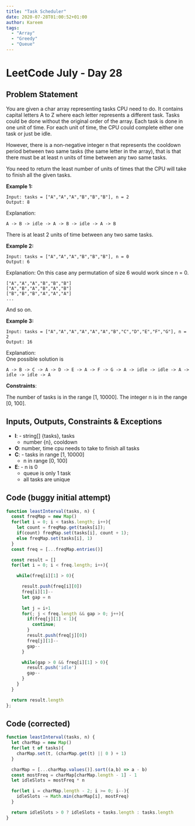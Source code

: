 ```yaml
---
title: "Task Scheduler"
date: 2020-07-28T01:00:52+01:00
author: Kareem
tags:
  - "Array"
  - "Greedy"
  - "Queue"
---
```


<!-- LeetCode month and day here -->
# LeetCode July - Day 28

## Problem Statement

You are given a char array representing tasks CPU need to do. It contains capital letters A to Z where each letter represents a different task. Tasks could be done without the original order of the array. Each task is done in one unit of time. For each unit of time, the CPU could complete either one task or just be idle.

However, there is a non-negative integer n that represents the cooldown period between two same tasks (the same letter in the array), that is that there must be at least n units of time between any two same tasks.

You need to return the least number of units of times that the CPU will take to finish all the given tasks.


**Example 1:**
```
Input: tasks = ["A","A","A","B","B","B"], n = 2
Output: 8
```
Explanation:
``` 
A -> B -> idle -> A -> B -> idle -> A -> B
```
There is at least 2 units of time between any two same tasks.

**Example 2:**
```
Input: tasks = ["A","A","A","B","B","B"], n = 0
Output: 6
```
Explanation: On this case any permutation of size 6 would work since n = 0.
```
["A","A","A","B","B","B"]
["A","B","A","B","A","B"]
["B","B","B","A","A","A"]
...
```
And so on.

**Example 3:**
```
Input: tasks = ["A","A","A","A","A","A","B","C","D","E","F","G"], n = 2
Output: 16
```
Explanation: \
One possible solution is
``` 
A -> B -> C -> A -> D -> E -> A -> F -> G -> A -> idle -> idle -> A -> idle -> idle -> A
```

**Constraints**:

The number of tasks is in the range [1, 10000].
The integer n is in the range [0, 100].

## Inputs, Outputs, Constraints & Exceptions
- **I**: - string[] {tasks}, tasks
  - number {n}, cooldown
- **O**: number, time cpu needs to take to finish all tasks
- **C**: - tasks in range [1, 10000]
  - n in range [0, 100]
- **E**: - n is 0
  - queue is only 1 task
  - all tasks are unique


## Code (buggy initial attempt)

```js
function leastInterval(tasks, n) {
  const freqMap = new Map()
  for(let i = 0; i < tasks.length; i++){
    let count = freqMap.get(tasks[i]);
    if(count) freqMap.set(tasks[i], count + 1);
    else freqMap.set(tasks[i], 1)
  }
  const freq = [...freqMap.entries()]

  const result = []
  for(let i = 0; i < freq.length; i++){

    while(freq[i][1] > 0){

      result.push(freq[i][0])
      freq[i][1]--
      let gap = n
      
      let j = i+1
      for(; j < freq.length && gap > 0; j++){
        if(freq[j][1] < 1){
          continue;
        }
        result.push(freq[j][0])
        freq[j][1]--
        gap--
      }

      while(gap > 0 && freq[i][1] > 0){
        result.push('idle')
        gap--
      }
    }
  }

  return result.length
};
```

## Code (corrected)

```js
function leastInterval(tasks, n) {
  let charMap = new Map()
  for(let t of tasks){
    charMap.set(t, (charMap.get(t) || 0 ) + 1)
  }

  charMap = [...charMap.values()].sort((a,b) => a - b)
  const mostFreq = charMap[charMap.length - 1] - 1
  let idleSlots = mostFreq * n

  for(let i = charMap.length - 2; i >= 0; i--){
    idleSlots -= Math.min(charMap[i], mostFreq)
  }

  return idleSlots > 0 ? idleSlots + tasks.length : tasks.length  
}
```